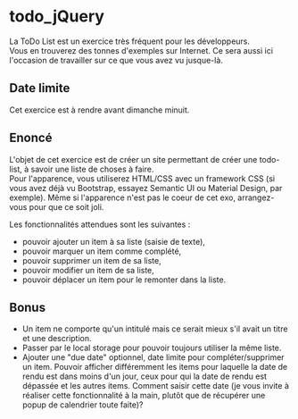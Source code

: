 # todo_jQuery
La ToDo List est un exercice très fréquent pour les développeurs.   
Vous en trouverez des tonnes d'exemples sur Internet.
Ce sera aussi ici l'occasion de travailler sur ce que vous avez vu jusque-là. 

## Date limite
Cet exercice est à rendre avant dimanche minuit.

## Enoncé
L'objet de cet exercice est de créer un site permettant de créer une todo-list, à savoir une liste de choses à faire.     
Pour l'apparence, vous utiliserez HTML/CSS avec un framework CSS (si vous avez déjà vu Bootstrap, essayez Semantic UI ou Material Design, par exemple). Même si l'apparence n'est pas le coeur de cet exo, arrangez-vous pour que ce soit joli.    

Les fonctionnalités attendues sont les suivantes : 
* pouvoir ajouter un item à sa liste (saisie de texte),
* pouvoir marquer un item comme complété,
* pouvoir supprimer un item de sa liste,
* pouvoir modifier un item de sa liste,
* pouvoir déplacer un item pour le remonter dans la liste. 

## Bonus
* Un item ne comporte qu'un intitulé mais ce serait mieux s'il avait un titre et une description.
* Passer par le local storage pour pouvoir toujours utiliser la même liste. 
* Ajouter une "due date" optionnel, date limite pour compléter/supprimer un item. Pouvoir afficher différemment les items pour laquelle la date de rendu est dans moins d'un jour, ceux pour qui la date de rendu est dépassée et les autres items. Comment saisir cette date (je vous invite à réaliser cette fonctionnalité à la main, plutôt que de récupérer une popup de calendrier toute faite)?

